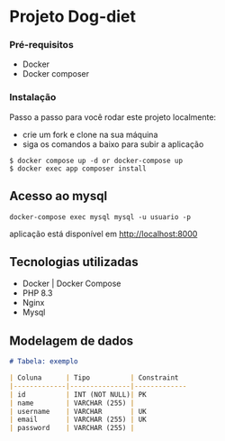# Projeto Dog-diet
### Pré-requisitos

* Docker
* Docker composer

### Instalação

Passo a passo para você rodar este projeto localmente:

* crie um fork e clone na sua máquina
* siga os comandos a baixo para subir a aplicação
```
$ docker compose up -d or docker-compose up
$ docker exec app composer install

```
## Acesso ao mysql
```
docker-compose exec mysql mysql -u usuario -p
```
aplicação está disponível em [http://localhost:8000](http://localhost:8000)

## Tecnologias utilizadas

* Docker | Docker Compose
* PHP 8.3
* Nginx
* Mysql
## Modelagem de dados

```markdown
# Tabela: exemplo

| Coluna      | Tipo          | Constraint
|-------------|---------------|-------------
| id          | INT (NOT NULL)| PK
| name        | VARCHAR (255) |
| username    | VARCHAR       | UK
| email       | VARCHAR (255) | UK
| password    | VARCHAR (255) |

```